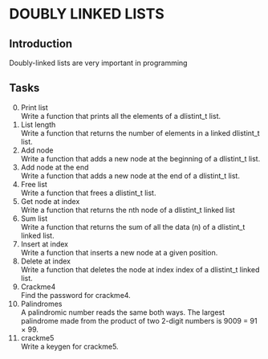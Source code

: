 # DOUBLY LINKED LISTS
## Introduction
Doubly-linked lists are very important in programming
## Tasks
0. Print list  
Write a function that prints all the elements of a dlistint_t list.
1. List length  
Write a function that returns the number of elements in a linked dlistint_t list.
2. Add node  
Write a function that adds a new node at the beginning of a dlistint_t list.  
3. Add node at the end  
Write a function that adds a new node at the end of a dlistint_t list.  
4. Free list  
Write a function that frees a dlistint_t list.  
5. Get node at index  
Write a function that returns the nth node of a dlistint_t linked list  
6. Sum list  
Write a function that returns the sum of all the data (n) of a dlistint_t linked list.  
7. Insert at index  
Write a function that inserts a new node at a given position.  
8. Delete at index  
Write a function that deletes the node at index index of a dlistint_t linked list.  
9. Crackme4  
Find the password for crackme4.  
10. Palindromes  
A palindromic number reads the same both ways. The largest palindrome made from the product of two 2-digit numbers is 9009 = 91 × 99. 
11. crackme5  
Write a keygen for crackme5.  

